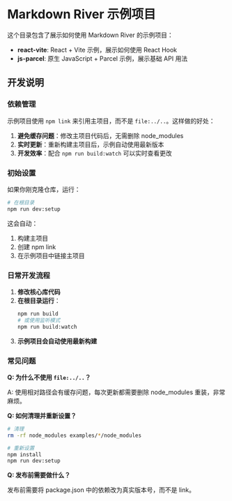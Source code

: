 # Markdown River 示例项目

这个目录包含了展示如何使用 Markdown River 的示例项目：

- **react-vite**: React + Vite 示例，展示如何使用 React Hook
- **js-parcel**: 原生 JavaScript + Parcel 示例，展示基础 API 用法

## 开发说明

### 依赖管理

示例项目使用 `npm link` 来引用主项目，而不是 `file:../..`。这样做的好处：

1. **避免缓存问题**：修改主项目代码后，无需删除 node_modules
2. **实时更新**：重新构建主项目后，示例自动使用最新版本
3. **开发效率**：配合 `npm run build:watch` 可以实时查看更改

### 初始设置

如果你刚克隆仓库，运行：

```bash
# 在根目录
npm run dev:setup
```

这会自动：

1. 构建主项目
2. 创建 npm link
3. 在示例项目中链接主项目

### 日常开发流程

1. **修改核心库代码**
2. **在根目录运行**：
   ```bash
   npm run build
   # 或使用监听模式
   npm run build:watch
   ```
3. **示例项目会自动使用最新构建**

### 常见问题

**Q: 为什么不使用 `file:../..`？**

A: 使用相对路径会有缓存问题，每次更新都需要删除 node_modules 重装，非常麻烦。

**Q: 如何清理并重新设置？**

```bash
# 清理
rm -rf node_modules examples/*/node_modules

# 重新设置
npm install
npm run dev:setup
```

**Q: 发布前需要做什么？**

发布前需要将 package.json 中的依赖改为真实版本号，而不是 link。

